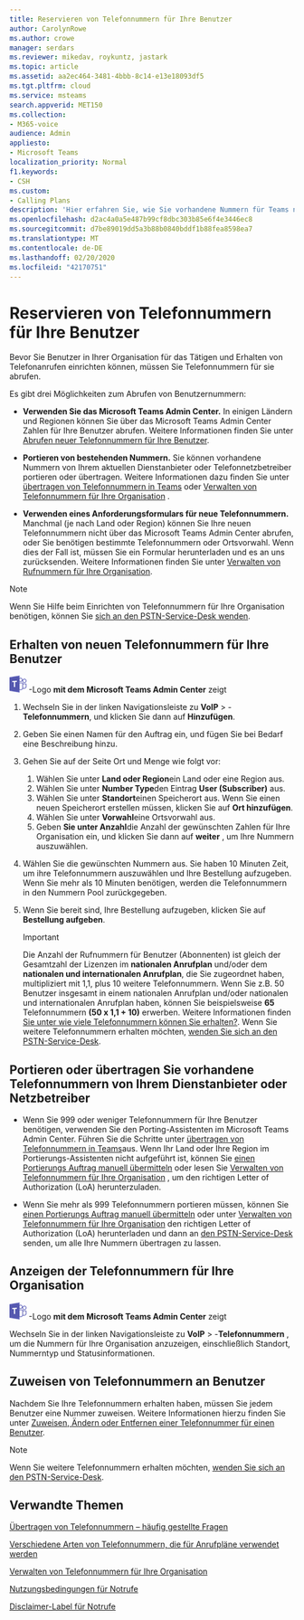 ```yaml
---
title: Reservieren von Telefonnummern für Ihre Benutzer
author: CarolynRowe
ms.author: crowe
manager: serdars
ms.reviewer: mikedav, roykuntz, jastark
ms.topic: article
ms.assetid: aa2ec464-3481-4bbb-8c14-e13e18093df5
ms.tgt.pltfrm: cloud
ms.service: msteams
search.appverid: MET150
ms.collection:
- M365-voice
audience: Admin
appliesto:
- Microsoft Teams
localization_priority: Normal
f1.keywords:
- CSH
ms.custom:
- Calling Plans
description: 'Hier erfahren Sie, wie Sie vorhandene Nummern für Teams neu abrufen, portieren oder übertragen und wie Sie die Änderungen für Ihre Benutzer anzeigen können. '
ms.openlocfilehash: d2ac4a0a5e487b99cf8dbc303b85e6f4e3446ec8
ms.sourcegitcommit: d7be89019dd5a3b88b0840bddf1b88fea8598ea7
ms.translationtype: MT
ms.contentlocale: de-DE
ms.lasthandoff: 02/20/2020
ms.locfileid: "42170751"
---
```

# <a name="getting-phone-numbers-for-your-users"></a>Reservieren von Telefonnummern für Ihre Benutzer

Bevor Sie Benutzer in Ihrer Organisation für das Tätigen und Erhalten von Telefonanrufen einrichten können, müssen Sie Telefonnummern für sie abrufen.
  
Es gibt drei Möglichkeiten zum Abrufen von Benutzernummern:

- **Verwenden Sie das Microsoft Teams Admin Center.** In einigen Ländern und Regionen können Sie über das Microsoft Teams Admin Center Zahlen für Ihre Benutzer abrufen. Weitere Informationen finden Sie unter [Abrufen neuer Telefonnummern für Ihre Benutzer](#get-new-phone-numbers-for-your-users).
    
- **Portieren von bestehenden Nummern.** Sie können vorhandene Nummern von Ihrem aktuellen Dienstanbieter oder Telefonnetzbetreiber portieren oder übertragen. Weitere Informationen dazu finden Sie unter [übertragen von Telefonnummern in Teams](/microsoftteams/phone-number-calling-plans/transfer-phone-numbers-to-teams) oder [Verwalten von Telefonnummern für Ihre Organisation](/microsoftteams/manage-phone-numbers-for-your-organization) .  
  
- **Verwenden eines Anforderungsformulars für neue Telefonnummern.** Manchmal (je nach Land oder Region) können Sie Ihre neuen Telefonnummern nicht über das Microsoft Teams Admin Center abrufen, oder Sie benötigen bestimmte Telefonnummern oder Ortsvorwahl. Wenn dies der Fall ist, müssen Sie ein Formular herunterladen und es an uns zurücksenden. Weitere Informationen finden Sie unter [Verwalten von Rufnummern für Ihre Organisation](/microsoftteams/manage-phone-numbers-for-your-organization).
  
> [!NOTE]
> Wenn Sie Hilfe beim Einrichten von Telefonnummern für Ihre Organisation benötigen, können Sie [sich an den PSTN-Service-Desk wenden](manage-phone-numbers-for-your-organization/contact-pstn-service-desk.md).
  
## <a name="get-new-phone-numbers-for-your-users"></a>Erhalten von neuen Telefonnummern für Ihre Benutzer

![Ein Symbol, das das Microsoft Teams](media/teams-logo-30x30.png) -Logo **mit dem Microsoft Teams Admin Center** zeigt
    
1. Wechseln Sie in der linken Navigationsleiste zu **VoIP** > -**Telefonnummern**, und klicken Sie dann auf **Hinzufügen**.
2. Geben Sie einen Namen für den Auftrag ein, und fügen Sie bei Bedarf eine Beschreibung hinzu.
3. Gehen Sie auf der Seite Ort und Menge wie folgt vor:
    1. Wählen Sie unter **Land oder Region**ein Land oder eine Region aus.
    2. Wählen Sie unter **Number Type**den Eintrag **User (Subscriber)** aus.
    3. Wählen Sie unter **Standort**einen Speicherort aus. Wenn Sie einen neuen Speicherort erstellen müssen, klicken Sie auf **Ort hinzufügen**.
    4. Wählen Sie unter **Vorwahl**eine Ortsvorwahl aus. 
    5. Geben **Sie unter Anzahl**die Anzahl der gewünschten Zahlen für Ihre Organisation ein, und klicken Sie dann auf **weiter** , um Ihre Nummern auszuwählen.
4. Wählen Sie die gewünschten Nummern aus. Sie haben 10 Minuten Zeit, um ihre Telefonnummern auszuwählen und Ihre Bestellung aufzugeben. Wenn Sie mehr als 10 Minuten benötigen, werden die Telefonnummern in den Nummern Pool zurückgegeben.
5. Wenn Sie bereit sind, Ihre Bestellung aufzugeben, klicken Sie auf **Bestellung aufgeben**.

    > [!IMPORTANT]
    > Die Anzahl der Rufnummern für Benutzer (Abonnenten) ist gleich der Gesamtzahl der Lizenzen im **nationalen Anrufplan** und/oder dem **nationalen und internationalen Anrufplan**, die Sie zugeordnet haben, multipliziert mit 1,1, plus 10 weitere Telefonnummern. Wenn Sie z.B. 50 Benutzer insgesamt in einem nationalen Anrufplan und/oder nationalen und internationalen Anrufplan haben, können Sie beispielsweise **65** Telefonnummern **(50 x 1,1 + 10)** erwerben. Weitere Informationen finden [Sie unter wie viele Telefonnummern können Sie erhalten?](/microsoftteams/how-many-phone-numbers-can-you-get). Wenn Sie weitere Telefonnummern erhalten möchten, [wenden Sie sich an den PSTN-Service-Desk](manage-phone-numbers-for-your-organization/contact-pstn-service-desk.md).
  
## <a name="port-or-transfer-phone-numbers-from-your-service-provider-or-phone-carrier"></a>Portieren oder übertragen Sie vorhandene Telefonnummern von Ihrem Dienstanbieter oder Netzbetreiber
  
- Wenn Sie 999 oder weniger Telefonnummern für Ihre Benutzer benötigen, verwenden Sie den Porting-Assistenten im Microsoft Teams Admin Center. Führen Sie die Schritte unter [übertragen von Telefonnummern in Teams](/microsoftteams/phone-number-calling-plans/transfer-phone-numbers-to-teams)aus. Wenn Ihr Land oder Ihre Region im Portierungs-Assistenten nicht aufgeführt ist, können Sie [einen Portierungs Auftrag manuell übermitteln](phone-number-calling-plans/manually-submit-port-order.md) oder lesen Sie [Verwalten von Telefonnummern für Ihre Organisation](/microsoftteams/manage-phone-numbers-for-your-organization) , um den richtigen Letter of Authorization (LoA) herunterzuladen.

- Wenn Sie mehr als 999 Telefonnummern portieren müssen, können Sie [einen Portierungs Auftrag manuell übermitteln](phone-number-calling-plans/manually-submit-port-order.md) oder unter [Verwalten von Telefonnummern für Ihre Organisation](/microsoftteams/manage-phone-numbers-for-your-organization) den richtigen Letter of Authorization (LoA) herunterladen und dann an [den PSTN-Service-Desk](manage-phone-numbers-for-your-organization/contact-pstn-service-desk.md) senden, um alle Ihre Nummern übertragen zu lassen.

## <a name="view-the-phone-numbers-for-your-organization"></a>Anzeigen der Telefonnummern für Ihre Organisation

![Ein Symbol, das das Microsoft Teams](media/teams-logo-30x30.png) -Logo **mit dem Microsoft Teams Admin Center** zeigt 

Wechseln Sie in der linken Navigationsleiste zu **VoIP** > -**Telefonnummern** , um die Nummern für Ihre Organisation anzuzeigen, einschließlich Standort, Nummerntyp und Statusinformationen.
  
## <a name="assign-phone-numbers-to-users"></a>Zuweisen von Telefonnummern an Benutzer

Nachdem Sie Ihre Telefonnummern erhalten haben, müssen Sie jedem Benutzer eine Nummer zuweisen. Weitere Informationen hierzu finden Sie unter [Zuweisen, Ändern oder Entfernen einer Telefonnummer für einen Benutzer](/microsoftteams/assign-change-or-remove-a-phone-number-for-a-user).

> [!NOTE]
> Wenn Sie weitere Telefonnummern erhalten möchten, [wenden Sie sich an den PSTN-Service-Desk](manage-phone-numbers-for-your-organization/contact-pstn-service-desk.md).


## <a name="related-topics"></a>Verwandte Themen

[Übertragen von Telefonnummern – häufig gestellte Fragen](/microsoftteams/transferring-phone-numbers-common-questions)

[Verschiedene Arten von Telefonnummern, die für Anrufpläne verwendet werden](/microsoftteams/different-kinds-of-phone-numbers-used-for-calling-plans)

[Verwalten von Telefonnummern für Ihre Organisation](/microsoftteams/manage-phone-numbers-for-your-organization)

[Nutzungsbedingungen für Notrufe](/microsoftteams/emergency-calling-terms-and-conditions)

[Disclaimer-Label für Notrufe](https://github.com/MicrosoftDocs/OfficeDocs-SkypeForBusiness/blob/live/Teams/downloads/emergency-calling/emergency-calling-label-(en-us)-(v.1.0).zip?raw=true)
